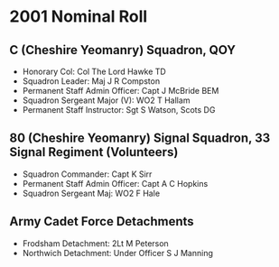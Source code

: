 # 2001 Nominal Roll

## C (Cheshire Yeomanry) Squadron, QOY

* Honorary Col: Col The Lord Hawke TD
* Squadron Leader: Maj J R Compston
* Permanent Staff Admin Officer: Capt J McBride BEM
* Squadron Sergeant Major (V): WO2 T Hallam
* Permanent Staff Instructor: Sgt S Watson, Scots DG

## 80 (Cheshire Yeomanry) Signal Squadron, 33 Signal Regiment (Volunteers)

* Squadron Commander: Capt K Sirr
* Permanent Staff Admin Officer: Capt A C Hopkins
* Squadron Sergeant Maj: WO2 F Hale

## Army Cadet Force Detachments

* Frodsham Detachment: 2Lt M Peterson
* Northwich Detachment: Under Officer S J Manning
